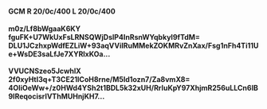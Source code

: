 #### GCM R 20/0c/400 L 20/0c/400
**m0z/Lf8bWgaaK6KY**<br/>**fguFK+U7WkUxFsLRNSQWjDslP4InRsnWYqbkyI9fTdM=**<br/>**DLU1JCzhxpWdfEZLiW+93aqVVilRuMMekZOKMRvZnXax/Fsg1nFh4Ti11Ue+WsDE3saLfJe7XYRlxKOa...**<br/><br/>
**VVUCNSzeo5JcwhlX**<br/>**2f0xyHtI3q+T3CE21lCoH8rne/M5ld1ozn7/Za8vmX8=**<br/>**4OIiOeWw+/z0HWd4YSh2t1BDL5k32xUH/RrIuKpY97XhjmR256uLLCn6IB9lReqocisrIVThMUHnjKH7...**